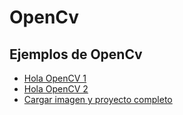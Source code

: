 # OpenCv
## Ejemplos de OpenCv

* [Hola OpenCV 1](./files/Opencv_1.java)
* [Hola OpenCV 2](./files/Opencv_2.java)
* [Cargar imagen y proyecto completo](./files/OpenCV.zip)
